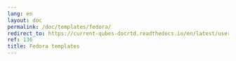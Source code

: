 ```yaml
---
lang: en
layout: doc
permalink: /doc/templates/fedora/
redirect_to: https://current-qubes-docrtd.readthedocs.io/en/latest/user/templates/fedora/fedora.html
ref: 136
title: Fedora templates
---
```


